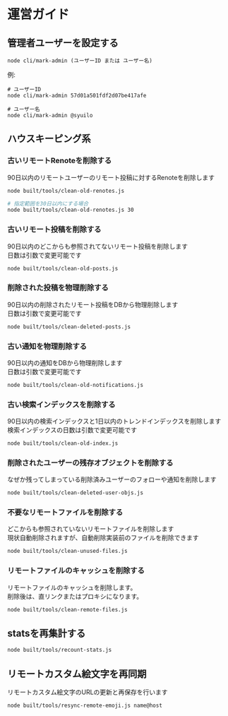 # 運営ガイド

## 管理者ユーザーを設定する
``` shell
node cli/mark-admin (ユーザーID または ユーザー名)
```

例:
``` shell
# ユーザーID
node cli/mark-admin 57d01a501fdf2d07be417afe

# ユーザー名
node cli/mark-admin @syuilo
```

## ハウスキーピング系

### 古いリモートRenoteを削除する

90日以内のリモートユーザーのリモート投稿に対するRenoteを削除します  

```sh
node built/tools/clean-old-renotes.js

# 指定範囲を30日以内にする場合
node built/tools/clean-old-renotes.js 30
```

### 古いリモート投稿を削除する

90日以内のどこからも参照されてないリモート投稿を削除します  
日数は引数で変更可能です

```sh
node built/tools/clean-old-posts.js
```

### 削除された投稿を物理削除する

90日以内の削除されたリモート投稿をDBから物理削除します  
日数は引数で変更可能です

```sh
node built/tools/clean-deleted-posts.js
```

### 古い通知を物理削除する

90日以内の通知をDBから物理削除します  
日数は引数で変更可能です

```sh
node built/tools/clean-old-notifications.js
```

### 古い検索インデックスを削除する

90日以内の検索インデックスと1日以内のトレンドインデックスを削除します  
検索インデックスの日数は引数で変更可能です

```sh
node built/tools/clean-old-index.js
```

### 削除されたユーザーの残存オブジェクトを削除する

なぜか残ってしまっている削除済みユーザーのフォローや通知を削除します

```sh
node built/tools/clean-deleted-user-objs.js
```

### 不要なリモートファイルを削除する

どこからも参照されていないリモートファイルを削除します  
現状自動削除されますが、自動削除実装前のファイルを削除できます

```sh
node built/tools/clean-unused-files.js
```

### リモートファイルのキャッシュを削除する

リモートファイルのキャッシュを削除します。  
削除後は、直リンクまたはプロキシになります。

```sh
node built/tools/clean-remote-files.js
```

## statsを再集計する

```sh
node built/tools/recount-stats.js
```

## リモートカスタム絵文字を再同期

リモートカスタム絵文字のURLの更新と再保存を行います

```sh
node built/tools/resync-remote-emoji.js name@host
```
